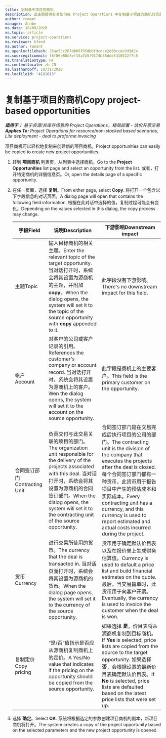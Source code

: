 ```yaml
---
title: 复制基于项目的商机
description: 此主题提供有关如何在 Project Operations 中复制基于项目的商机的信息。
author: rumant
manager: Annbe
ms.date: 10/09/2020
ms.topic: article
ms.service: project-operations
ms.reviewer: kfend
ms.author: rumant
ms.openlocfilehash: 26ae5cc267bb06f958bbf9cdce2d80ccde9d3d24
ms.sourcegitcommit: f6f86e80dfef15a7b5f9174b55dddf410522f7c8
ms.translationtype: HT
ms.contentlocale: zh-CN
ms.lasthandoff: 10/31/2020
ms.locfileid: "4181613"
---
```

# <a name="copy-project-based-opportunities"></a><span data-ttu-id="506d1-103">复制基于项目的商机</span><span class="sxs-lookup"><span data-stu-id="506d1-103">Copy project-based opportunities</span></span>

<span data-ttu-id="506d1-104">_**适用于：** 基于资源/非库存场景的 Project Operations，精简部署 - 估价开票交易_</span><span class="sxs-lookup"><span data-stu-id="506d1-104">_**Applies To:** Project Operations for resource/non-stocked based scenarios, Lite deployment - deal to proforma invoicing_</span></span>


<span data-ttu-id="506d1-105">项目商机可以轻松地复制来创建新的项目商机。</span><span class="sxs-lookup"><span data-stu-id="506d1-105">Project opportunities can easily be copied to create new project opportunities.</span></span> 

1. <span data-ttu-id="506d1-106">转到 **项目商机** 列表页，从列表中选择商机。</span><span class="sxs-lookup"><span data-stu-id="506d1-106">Go to the **Project Opportunities** list page and select an opportunity from the list.</span></span> <span data-ttu-id="506d1-107">或者，打开特定商机的详细信息页。</span><span class="sxs-lookup"><span data-stu-id="506d1-107">Or, open the details page of a specific opportunity.</span></span> 
2. <span data-ttu-id="506d1-108">在任一页面，选择 **复制**。</span><span class="sxs-lookup"><span data-stu-id="506d1-108">From either page, select **Copy**.</span></span> <span data-ttu-id="506d1-109">将打开一个包含以下字段信息的对话页面。</span><span class="sxs-lookup"><span data-stu-id="506d1-109">A dialog page will open that contains the following field information.</span></span> <span data-ttu-id="506d1-110">根据在此对话中选择的值，复制过程可能会有变化。</span><span class="sxs-lookup"><span data-stu-id="506d1-110">Depending on the values selected in this dialog, the copy process may change.</span></span>

    | <span data-ttu-id="506d1-111">**字段**</span><span class="sxs-lookup"><span data-stu-id="506d1-111">**Field**</span></span> | <span data-ttu-id="506d1-112">**说明**</span><span class="sxs-lookup"><span data-stu-id="506d1-112">**Description**</span></span> | <span data-ttu-id="506d1-113">**下游影响**</span><span class="sxs-lookup"><span data-stu-id="506d1-113">**Downstream impact**</span></span> |
    | --- | --- | --- |
    | <span data-ttu-id="506d1-114">主题</span><span class="sxs-lookup"><span data-stu-id="506d1-114">Topic</span></span> | <span data-ttu-id="506d1-115">输入目标商机的相关主题。</span><span class="sxs-lookup"><span data-stu-id="506d1-115">Enter the relevant topic of the target opportunity.</span></span> <span data-ttu-id="506d1-116">当对话打开时，系统会将其设置为源商机的主题，并附加 **copy**。</span><span class="sxs-lookup"><span data-stu-id="506d1-116">When the dialog opens, the system will set it to the topic of the source opportunity with **copy** appended to it.</span></span> | <span data-ttu-id="506d1-117">此字段没有下游影响。</span><span class="sxs-lookup"><span data-stu-id="506d1-117">There's no downstream impact for this field.</span></span> |
    | <span data-ttu-id="506d1-118">帐户​​</span><span class="sxs-lookup"><span data-stu-id="506d1-118">Account</span></span> | <span data-ttu-id="506d1-119">对客户的公司或客户记录的引用。</span><span class="sxs-lookup"><span data-stu-id="506d1-119">References the customer's company or account record.</span></span> <span data-ttu-id="506d1-120">当对话打开时，系统会将其设置为源商机上的客户。</span><span class="sxs-lookup"><span data-stu-id="506d1-120">Wen the dialog opens, the system will set it to the account on the source opportunity.</span></span> | <span data-ttu-id="506d1-121">此字段是商机上的主要客户。</span><span class="sxs-lookup"><span data-stu-id="506d1-121">This field is the primary customer on the opportunity.</span></span> |
    | <span data-ttu-id="506d1-122">合同签订部门</span><span class="sxs-lookup"><span data-stu-id="506d1-122">Contracting Unit</span></span> | <span data-ttu-id="506d1-123">负责交付与此交易关联的项目的部门。</span><span class="sxs-lookup"><span data-stu-id="506d1-123">The organization unit responsible for the delivery of the projects associated with this deal.</span></span> <span data-ttu-id="506d1-124">当对话打开时，系统会将其设置为源商机的合同签订部门。</span><span class="sxs-lookup"><span data-stu-id="506d1-124">When the dialog opens, the system will set it to the contracting unit of the source opportunity.</span></span> | <span data-ttu-id="506d1-125">合同签订部门是在交易完成后执行项目的公司的部门。</span><span class="sxs-lookup"><span data-stu-id="506d1-125">The contracting unit is the division of the company that executes the projects after the deal is closed.</span></span> <span data-ttu-id="506d1-126">每个合同签订部门都有一种货币，此货币用于报告项目中产生的预估成本和实际成本。</span><span class="sxs-lookup"><span data-stu-id="506d1-126">Every contracting unit has a currency, and this currency is used to report estimated and actual costs incurred during the project.</span></span> |
    | <span data-ttu-id="506d1-127">货币</span><span class="sxs-lookup"><span data-stu-id="506d1-127">Currency</span></span> | <span data-ttu-id="506d1-128">进行交易所使用的货币。</span><span class="sxs-lookup"><span data-stu-id="506d1-128">The currency that the deal is transacted in.</span></span> <span data-ttu-id="506d1-129">当对话页面打开时，系统会将其设置为源商机的货币。</span><span class="sxs-lookup"><span data-stu-id="506d1-129">When the dialog page opens, the system will set it to the currency of the source opportunity.</span></span> | <span data-ttu-id="506d1-130">货币用于确定默认价目表以及在报价单上生成财务估算值。</span><span class="sxs-lookup"><span data-stu-id="506d1-130">Currency is used to default a price list and build financial estimates on the quote.</span></span> <span data-ttu-id="506d1-131">最后，当交易赢单时，此货币用于向客户开票。</span><span class="sxs-lookup"><span data-stu-id="506d1-131">Eventually, the currency is used to invoice the customer when the deal is won.</span></span> |
    | <span data-ttu-id="506d1-132">复制定价</span><span class="sxs-lookup"><span data-stu-id="506d1-132">Copy pricing</span></span> | <span data-ttu-id="506d1-133">“是/否”值指示是否应从源商机复制商机上的定价。</span><span class="sxs-lookup"><span data-stu-id="506d1-133">A Yes/No value that indicates if the pricing on the opportunity should be copied from the source opportunity.</span></span> | <span data-ttu-id="506d1-134">如果选择 **是**，价目表将从源商机复制到目标商机。</span><span class="sxs-lookup"><span data-stu-id="506d1-134">If **Yes** is selected, price lists are copied from the source to the target opportunity.</span></span> <span data-ttu-id="506d1-135">如果选择 **否**，会根据设置的最新价目表确定默认价目表。</span><span class="sxs-lookup"><span data-stu-id="506d1-135">If **No** is selected, price lists are defaulted based on the latest price lists that were set up.</span></span> |

3. <span data-ttu-id="506d1-136">选择 **确定**。</span><span class="sxs-lookup"><span data-stu-id="506d1-136">Select **OK**.</span></span> <span data-ttu-id="506d1-137">系统将根据选定的参数创建项目商机的副本，新项目商机将打开。</span><span class="sxs-lookup"><span data-stu-id="506d1-137">The system creates a copy of the project opportunity based on the selected parameters and the new project opportunity is opened.</span></span>
